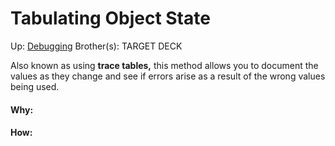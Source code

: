 # Tabulating Object State

Up: [Debugging](debugging)
Brother(s):
TARGET DECK

Also known as using **trace tables,** this method allows you to document the values as they change and see if errors arise as a result of the wrong values being used.


 




































#### Why:
#### How:









